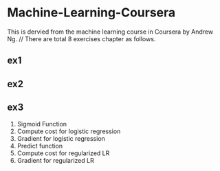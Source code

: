 # Machine-Learning-Coursera

This is dervied from the machine learning course in Coursera by Andrew Ng.
// There are total 8 exercises chapter as follows.

## ex1
## ex2
## ex3
1. Sigmoid Function
2. Compute cost for logistic regression
3. Gradient for logistic regression
4. Predict function
5. Compute cost for regularized LR
6. Gradient for regularized LR
